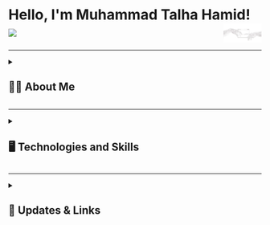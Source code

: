 <h1> Hello, I'm Muhammad Talha Hamid! 
<a href="#"><img src="github_pic.png"  width="15%" align="right" alt="Memoji"/></a><img src="https://media.giphy.com/media/hvRJCLFzcasrR4ia7z/giphy.gif" width="5%"></h1>

------------

<details>
  <summary>
    <h2>👨‍💻 About Me</h2>
  </summary>

I'm currently studying Software Engineering at FAST NUCES. I've explored C++ extensively up to Data Structures and Algorithms, and am now diving deep into frontend development with a keen interest in animations and clean UI/UX. I'm passionate about building things that matter — tools, platforms, and services that can help others.

I completed my O/A Levels from LACAS and now continue my journey as a software engineer with long-term goals of pursuing a specialization or master's in AI/ML applied to software engineering.

Right now, I'm exploring both frontend and backend, building CLI apps, GUI apps, and websites as I go. I’m not working professionally yet — just sharpening my skill set, one project at a time.

<details>
  <summary>
  <h3> 🏫 Education </h3>
  </summary>

* O/A Levels – LACAS
* Bachelors in Software Engineering (In Progress) – FAST NUCES

</details>

<details>
  <summary>
  <h3> 🖥️ Works </h3>
  </summary>

* Sushi Website (HTML, CSS, JavaScript)
* Inventory Management System – GUI App using WinForms
* Chess CLI Game
* Internship @ Shaukat Khanam Hospital
* More coming soon...

</details>

<details>
  <summary>
  <h3> 📚 Learnings and Hobbies </h3>
  </summary>

* Learning advanced frontend development — especially focused on clean, animated, aesthetic websites
* Exploring entrepreneurship, building services/software that help people
* Volunteering, coding, trying new ideas, and helping others through tech

</details>
</details>

------------

<details>
  <summary>
   <h2>🖥️ Technologies and Skills</h2>
  </summary>

<details>
  <summary>
    <h3> 📚 Version Control & Tools </h3>
  </summary>

  [![Git](https://img.shields.io/badge/git-orange?style=for-the-badge&logo=git&logoColor=white)](#)
  [![GitHub](https://img.shields.io/badge/github-purple?style=for-the-badge&logo=github&logoColor=white)](#)
  [![VS Code](https://img.shields.io/badge/vscode-blue?style=for-the-badge&logo=visualstudiocode&logoColor=white)](#)
  [![Trello](https://img.shields.io/badge/trello-lightblue?style=for-the-badge&logo=trello&logoColor=white)](#)
  [![WinForms](https://img.shields.io/badge/winforms-darkgreen?style=for-the-badge&logo=windows&logoColor=white)](#)

</details>

<details>
  <summary>
    <h3> 📚 Frontend </h3>
  </summary>

  [![HTML5](https://img.shields.io/badge/html-orange?style=for-the-badge&logo=html5&logoColor=white)](#)
  [![CSS3](https://img.shields.io/badge/css-blue?style=for-the-badge&logo=css3&logoColor=white)](#)
  [![JavaScript](https://img.shields.io/badge/javascript-yellow?style=for-the-badge&logo=javascript&logoColor=white)](#)
  [![React](https://img.shields.io/badge/react-darkblue?style=for-the-badge&logo=react&logoColor=white)](#)
  [![GSAP](https://img.shields.io/badge/gsap-green?style=for-the-badge&logo=greensock&logoColor=white)](#)

</details>

<details>
  <summary>
    <h3> 📚 Backend </h3>
  </summary>

* Currently exploring options

</details>

<details>
  <summary>
    <h3> 📚 Programming </h3>
  </summary>

  [![C++](https://img.shields.io/badge/c++-red?style=for-the-badge&logo=cpp&logoColor=white)](#)

</details>

</details>

------------

<details>
  <summary>
    <h2>🔗 Updates & Links</h2>
  </summary>

* 📧 Email: [talhasbzzz@gmail.com](mailto:talhasbzzz@gmail.com)  
* 💼 LinkedIn: [Muhammad Talha Hamif](https://www.linkedin.com/in/muhammad-talha-09171131b/)  
* 📷 Instagram: [@talhavvs](https://instagram.com/talhavvs)  
* 🌐 Portfolio: *In progress — coming soon!*  
* 📝 I'll be updating this section with blog posts, GitHub stats, and YouTube content in the future.

</details>
